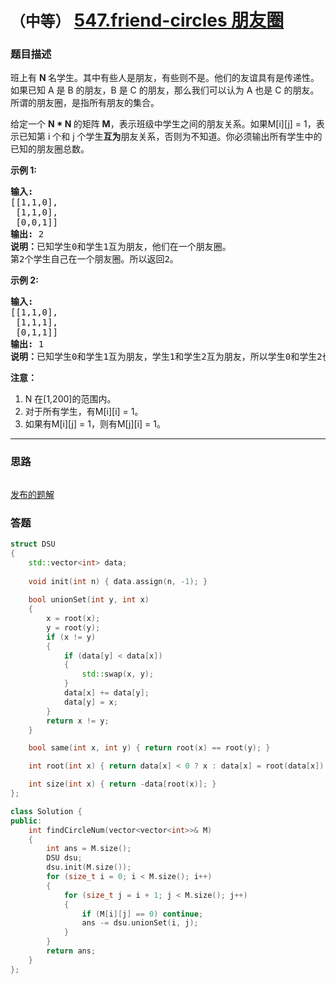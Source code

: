 # `（中等）` [547.friend-circles 朋友圈](https://leetcode-cn.com/problems/friend-circles/)

### 题目描述
<p>班上有&nbsp;<strong>N&nbsp;</strong>名学生。其中有些人是朋友，有些则不是。他们的友谊具有是传递性。如果已知 A 是 B&nbsp;的朋友，B 是 C&nbsp;的朋友，那么我们可以认为 A 也是 C&nbsp;的朋友。所谓的朋友圈，是指所有朋友的集合。</p>

<p>给定一个&nbsp;<strong>N * N&nbsp;</strong>的矩阵&nbsp;<strong>M</strong>，表示班级中学生之间的朋友关系。如果M[i][j] = 1，表示已知第 i 个和 j 个学生<strong>互为</strong>朋友关系，否则为不知道。你必须输出所有学生中的已知的朋友圈总数。</p>

<p><strong>示例 1:</strong></p>

<pre><strong>输入:</strong> 
[[1,1,0],
 [1,1,0],
 [0,0,1]]
<strong>输出:</strong> 2 
<strong>说明：</strong>已知学生0和学生1互为朋友，他们在一个朋友圈。
第2个学生自己在一个朋友圈。所以返回2。
</pre>

<p><strong>示例 2:</strong></p>

<pre><strong>输入:</strong> 
[[1,1,0],
 [1,1,1],
 [0,1,1]]
<strong>输出:</strong> 1
<strong>说明：</strong>已知学生0和学生1互为朋友，学生1和学生2互为朋友，所以学生0和学生2也是朋友，所以他们三个在一个朋友圈，返回1。
</pre>

<p><strong>注意：</strong></p>

<ol>
	<li>N 在[1,200]的范围内。</li>
	<li>对于所有学生，有M[i][i] = 1。</li>
	<li>如果有M[i][j] = 1，则有M[j][i] = 1。</li>
</ol>


---
### 思路
```
```

[发布的题解](https://leetcode-cn.com/problems/friend-circles/solution/547-by-ikaruga/)

### 答题
``` C++
struct DSU
{
    std::vector<int> data;
    
    void init(int n) { data.assign(n, -1); }
    
    bool unionSet(int y, int x)
    {
        x = root(x);
        y = root(y);
        if (x != y)
        {
            if (data[y] < data[x])
            {
                std::swap(x, y);
            }
            data[x] += data[y];
            data[y] = x;
        }
        return x != y;
    }

    bool same(int x, int y) { return root(x) == root(y); }

    int root(int x) { return data[x] < 0 ? x : data[x] = root(data[x]); }

    int size(int x) { return -data[root(x)]; }
};

class Solution {
public:
    int findCircleNum(vector<vector<int>>& M) 
    {
        int ans = M.size();
        DSU dsu;
        dsu.init(M.size());
        for (size_t i = 0; i < M.size(); i++)
        {
            for (size_t j = i + 1; j < M.size(); j++)
            {
                if (M[i][j] == 0) continue;
                ans -= dsu.unionSet(i, j);
            }
        }
        return ans;
    }
};
```




